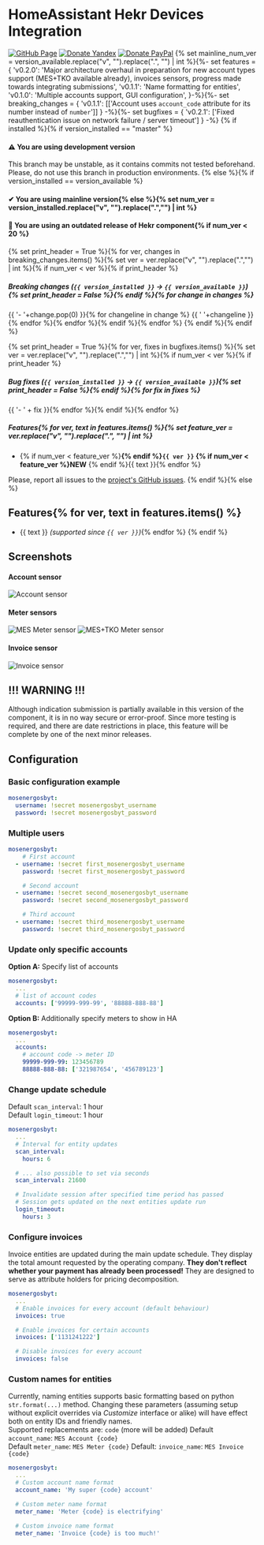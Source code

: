 # HomeAssistant Hekr Devices Integration
[![GitHub Page](https://img.shields.io/badge/GitHub-alryaz%2Fhass--mosenergosbyt-blue)](https://github.com/alryaz/hass-mosenergosbyt)
[![Donate Yandex](https://img.shields.io/badge/Donate-Yandex-red.svg)](https://money.yandex.ru/to/410012369233217)
[![Donate PayPal](https://img.shields.io/badge/Donate-Paypal-blueviolet.svg)](https://www.paypal.me/alryaz)
{% set mainline_num_ver = version_available.replace("v", "").replace(".", "") | int %}{%- set features = {
    'v0.2.0': 'Major architecture overhaul in preparation for new account types support (MES+TKO available already), invoices sensors, progress made towards integrating submissions',
    'v0.1.1': 'Name formatting for entities',
    'v0.1.0': 'Multiple accounts support, GUI configuration',
}-%}{%- set breaking_changes = {
    'v0.1.1': [['Account uses `account_code` attribute for its number instead of `number`']]
} -%}{%- set bugfixes = {
    'v0.2.1': ['Fixed reauthentication issue on network failure / server timeout']
} -%}
{% if installed %}{% if version_installed == "master" %}
#### ⚠ You are using development version
This branch may be unstable, as it contains commits not tested beforehand.  
Please, do not use this branch in production environments.
{% else %}{% if version_installed == version_available %}
#### ✔ You are using mainline version{% else %}{% set num_ver = version_installed.replace("v", "").replace(".","") | int %}
#### 🚨 You are using an outdated release of Hekr component{% if num_ver < 20 %}
{% set print_header = True %}{% for ver, changes in breaking_changes.items() %}{% set ver = ver.replace("v", "").replace(".","") | int %}{% if num_ver < ver %}{% if print_header %}
##### Breaking changes (`{{ version_installed }}` -> `{{ version_available }}`){% set print_header = False %}{% endif %}{% for change in changes %}
{{ '- '+change.pop(0) }}{% for changeline in change %}
{{ '  '+changeline }}{% endfor %}{% endfor %}{% endif %}{% endfor %}
{% endif %}{% endif %}

{% set print_header = True %}{% for ver, fixes in bugfixes.items() %}{% set ver = ver.replace("v", "").replace(".","") | int %}{% if num_ver < ver %}{% if print_header %}
##### Bug fixes (`{{ version_installed }}` -> `{{ version_available }}`){% set print_header = False %}{% endif %}{% for fix in fixes %}
{{ '- ' + fix }}{% endfor %}{% endif %}{% endfor %}

##### Features{% for ver, text in features.items() %}{% set feature_ver = ver.replace("v", "").replace(".", "") | int %}
- {% if num_ver < feature_ver %}**{% endif %}`{{ ver }}` {% if num_ver < feature_ver %}NEW** {% endif %}{{ text }}{% endfor %}

Please, report all issues to the [project's GitHub issues](https://github.com/alryaz/hass-hekr-component/issues).
{% endif %}{% else %}
## Features{% for ver, text in features.items() %}
- {{ text }} _(supported since `{{ ver }}`)_{% endfor %}
{% endif %}
## Screenshots
#### Account sensor
![Account sensor](https://raw.githubusercontent.com/alryaz/hass-mosenergosbyt/master/images/account.png)

#### Meter sensors
![MES Meter sensor](https://raw.githubusercontent.com/alryaz/hass-mosenergosbyt/master/images/meter.png)
![MES+TKO Meter sensor](https://raw.githubusercontent.com/alryaz/hass-mosenergosbyt/master/images/meter_tko.png)

#### Invoice sensor
![Invoice sensor](https://raw.githubusercontent.com/alryaz/hass-mosenergosbyt/master/images/account.png)

## !!! WARNING !!!
Although indication submission is partially available in this version of the component, it is in no way
secure or error-proof. Since more testing is required, and there are date restrictions in place,
this feature will be complete by one of the next minor releases.

## Configuration
### Basic configuration example
```yaml
mosenergosbyt:
  username: !secret mosenergosbyt_username
  password: !secret mosenergosbyt_password
```

### Multiple users
```yaml
mosenergosbyt:
    # First account
  - username: !secret first_mosenergosbyt_username
    password: !secret first_mosenergosbyt_password

    # Second account
  - username: !secret second_mosenergosbyt_username
    password: !secret second_mosenergosbyt_password

    # Third account
  - username: !secret third_mosenergosbyt_username
    password: !secret third_mosenergosbyt_password 
```

### Update only specific accounts
**Option A:** Specify list of accounts
```yaml
mosenergosbyt:
  ...
  # list of account codes
  accounts: ['99999-999-99', '88888-888-88']
```
**Option B:** Additionally specify meters to show in HA
```yaml
mosenergosbyt:
  ...
  accounts:
    # account code -> meter ID
    99999-999-99: 123456789
    88888-888-88: ['321987654', '456789123']
```

### Change update schedule
Default `scan_interval`: 1 hour  
Default `login_timeout`: 1 hour
```yaml
mosenergosbyt:
  ...
  # Interval for entity updates
  scan_interval:
    hours: 6

  # ... also possible to set via seconds
  scan_interval: 21600

  # Invalidate session after specified time period has passed
  # Session gets updated on the next entities update run 
  login_timeout:
    hours: 3
```

### Configure invoices
Invoice entities are updated during the main update schedule. They display the total amount
requested by the operating company. **They don't reflect whether your payment has already
been processed!** They are designed to serve as attribute holders for pricing decomposition.
```yaml
mosenergosbyt:
  ...
  # Enable invoices for every account (default behaviour)
  invoices: true

  # Enable invoices for certain accounts
  invoices: ['1131241222']

  # Disable invoices for every account
  invoices: false
```

### Custom names for entities
Currently, naming entities supports basic formatting based on python `str.format(...)` method. Changing
these parameters (assuming setup without explicit overrides via *Customize* interface or alike) will have effect both on entity IDs and friendly names.  
Supported replacements are: `code` (more will be added)
Default `account_name`: `MES Account {code}`  
Default `meter_name`: `MES Meter {code}`
Default: `invoice_name`: `MES Invoice {code}`
```yaml
mosenergosbyt:
  ...
  # Custom account name format
  account_name: 'My super {code} account' 

  # Custom meter name format
  meter_name: 'Meter {code} is electrifying'

  # Custom invoice name format
  meter_name: 'Invoice {code} is too much!'
```
